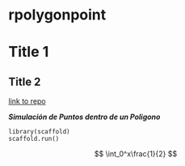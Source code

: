 # rpolygonpoint

# Title 1
## Title 2

[link to repo](https://github.com/JODAC2/rpolygonpoint.git)

***Simulación de Puntos dentro de un Poligono***

```
library(scaffold)
scaffold.run()
```

$$
\int_0^x\frac{1}{2}
$$
